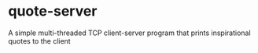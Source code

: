 # quote-server
A simple multi-threaded TCP client-server program that prints inspirational quotes to the client
